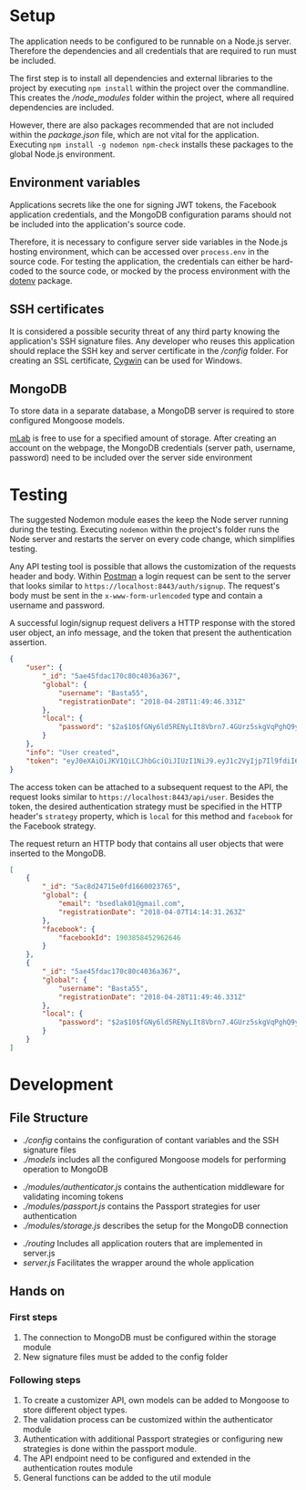 # Setup

The application needs to be configured to be runnable on a Node.js server. Therefore the dependencies and all credentials that are required to run must be included.

The first step is to install all dependencies and external libraries to the project by executing `npm install` within the project over the commandline. This creates the */node_modules* folder within the project, where all required dependencies are included.

However, there are also packages recommended that are not included within the *package.json* file, which are not vital for the application. Executing `npm install -g nodemon npm-check` installs these packages to the global Node.js environment. 

## Environment variables

Applications secrets like the one for signing JWT tokens, the Facebook application credentials, and the MongoDB configuration params should not be included into the application's source code.

Therefore, it is necessary to configure server side variables in the Node.js hosting environment, which can be accessed over `process.env` in the source code. For testing the application, the credentials can either be hard-coded to the source code, or mocked by the process environment with the [dotenv](https://www.npmjs.com/package/dotenv) package.

## SSH certificates

It is considered a possible security threat of any third party knowing the application's SSH signature files. Any developer who reuses this application should replace the SSH key and server certificate in the */config* folder. For creating an SSL certificate, [Cygwin](https://cyberguerrilla.info/creating-an-ssl-certificate-with-cygwin/) can be used for Windows.

## MongoDB

To store data in a separate database, a MongoDB server is required to store configured Mongoose models.

[mLab](https://mlab.com/) is free to use for a specified amount of storage. After creating an account on the webpage, the MongoDB credentials (server path, username, password) need to be included over the server side environment

# Testing

The suggested Nodemon module eases the keep the Node server running during the testing. Executing `nodemon` within the project's folder runs the Node server and restarts the server on every code change, which simplifies testing. 

Any API testing tool is possible that allows the customization of the requests header and body. Within [Postman](https://www.getpostman.com/) a login request can be sent to the server that looks similar to `https://localhost:8443/auth/signup`.
The request's body must be sent in the `x-www-form-urlencoded` type and contain a username and password.

A successful login/signup request delivers a HTTP response with the stored user object, an info message, and the token that present the authentication assertion.

```json
{
    "user": {
		"_id": "5ae45fdac170c80c4036a367",
        "global": {
            "username": "Basta55",
            "registrationDate": "2018-04-28T11:49:46.331Z"
        },
        "local": {
            "password": "$2a$10$fGNy6ld5RENyLIt8Vbrn7.4GUrz5skgVqPghQ9y4LlL8aRM5KTtWq"
        }
    },
    "info": "User created",
    "token": "eyJ0eXAiOiJKV1QiLCJhbGciOiJIUzI1NiJ9.eyJ1c2VyIjp7Il9fdiI6MCwiX2lkIjoiNWFlNDVmZGFjMTcwYzgwYzQwMzZhMzY3IiwiZ2xvYmFsIjp7InVzZXJuYW1lIjoiQmFzdGE1NSIsInJlZ2lzdHJhdGlvbkRhdGUiOiIyMDE4LTA0LTI4VDExOjQ5OjQ2LjMzMVoifSwibG9jYWwiOnsicGFzc3dvcmQiOiIkMmEkMTAkZkdOeTZsZDVSRU55TEl0OFZicm43LjRHVXJ6NXNrZ1ZxUGdoUTl5NExsTDhhUk01S1R0V3EifX0sInN0cmF0ZWd5IjoibG9jYWwifQ.jaWLqojUmQHD2cwDUE48c6LjiTStyBCF08ryNH6Rbho"
}
```
The access token can be attached to a subsequent request to the API, the request looks similar to `https://localhost:8443/api/user`. Besides the token, the desired authentication strategy must be specified in the HTTP header's `strategy` property, which is `local` for this method and `facebook` for the Facebook strategy.

The request return an HTTP body that contains all user objects that were inserted to the MongoDB. 

```json
[
    {
        "_id": "5ac8d24715e0fd1660023765",
        "global": {
            "email": "bsedlak01@gmail.com",
            "registrationDate": "2018-04-07T14:14:31.263Z"
        },
        "facebook": {
            "facebookId": 1903858452962646
        }
    },
    {
        "_id": "5ae45fdac170c80c4036a367",
        "global": {
            "username": "Basta55",
            "registrationDate": "2018-04-28T11:49:46.331Z"
        },
        "local": {
            "password": "$2a$10$fGNy6ld5RENyLIt8Vbrn7.4GUrz5skgVqPghQ9y4LlL8aRM5KTtWq"
        }
    }
]
```

# Development

## File Structure

+ *./config* contains the configuration of contant variables and the SSH signature files
+ *./models* includes all the configured Mongoose models for performing operation to MongoDB
- *./modules/authenticator.js* contains the authentication middleware for validating incoming tokens
- *./modules/passport.js* contains the Passport strategies for user authentication
- *./modules/storage.js* describes the setup for the MongoDB connection
+ *./routing* Includes all application routers that are implemented in server.js
+ *server.js* Facilitates the wrapper around the whole application

## Hands on
### First steps
1. The connection to MongoDB must be configured within the storage module
2. New signature files must be added to the config folder

### Following steps
1. To create a customizer API, own models can be added to Mongoose to store different object types. 
2. The validation process can be customized within the authenticator module
3. Authentication with additional Passport strategies or configuring new strategies is done within the passport module.
4. The API endpoint need to be configured and extended in the authentication routes module
4. General functions can be added to the util module